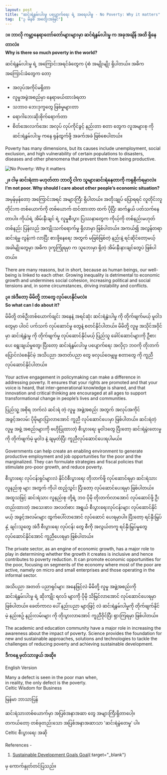 ```yaml
---
layout: post
title: "ဆင်းရဲနွမ်းပါးမှု ပပျောက်ရေး ရဲ့ အရေးပါမှု - No Poverty: Why it matters"
tag:  ["၃ မိနစ် အတွေးအမြင်"]
---
```


**၁။ ဘာလို ကမ္ဘာ့နေရာတော်တော်များများမှာ ဆင်ရဲနွမ်းပါးမှု က အခုအချိန် အထိ ရှိနေတာလဲ။<br />
Why is there so much poverty in the world?**

ဆင်ရဲနွမ်းပါးမှု ရဲ့ အကြောင်းအရင်ခံတွေက ပုံစံ အမျိုးမျိုး ရှိပါတယ်။ အဓိက အကြောင်းခံတွေက တော့
- အလုပ်အကိုင်မရှိတာ
- လူမှုအဖွဲအစည်မှာ နေရာဖယ်ထားခံရတာ
- သဘာဝ ဘေးဒုက္ခတွေ ဖြစ်မှုများတာ
- ရောဂါဘေးဆိုးစိုက်ရောက်တာ
- စိတ်အေးလက်အေး အလုပ် လုပ်ကိုင်ခွင့် နည်းတာ စတာ တွေက လူအများစု ကို ဆင်းရဲနွမ်းပါးမှု ကနေ ရုန်ထွက်ဖို့ အခက်အခဲ ဖြစ်စေပါတယ်။

Poverty has many dimensions, but its causes include unemployment, social exclusion,
and high vulnerability of certain populations to disasters, diseases
and other phenomena that prevent them from being productive.

<!-- more -->

<img src="http://drive.google.com/uc?export=view&id=1uKPek77LANMOjCFiUj4VGIOB04kIpfeX" alt="No Poverty: Why it matters">

**၂။ ငါမှ ဆင်းရဲတာ မဟုတ်တာ ဘာလို့ ငါက သူများဆင်းရဲနေတာကို ကရုစိုက်ရမှာလဲ။<br />
I’m not poor. Why should I care about other people’s economic situation?**

အမှန်မှန်တော့ အကြောင်းအရင် အများကြီး ရှိပါတယ်။ အတိုးချုပ် ပြောရရင် လူတိုင်းလူတိုင်းက တစ်ယောက်ကို တစ်ယောက် ထင်ထားတာ ထက် ပိုပြီး ဆက်နွယ် ပတ်သက်နေတာပါ။ ကိုယ်ရဲ့ အိမ်းနီးချင် ရဲ့ လူမှုစီးပွား ပြဿနာတွေက ကိုယ့်ကို တစ်နည်းမဟုတ် တစ်နည်း ပြန်လည် အကျိုးသက်ရောက်မှု ရှိလာမှာ ဖြစ်ပါတယ်။ အကယ်၍ အလွန်တရာ ဆင်းရဲမှု လွန်းကဲ လာပြီး စားဖို့နေရေး အတွက် မဖြစ်ဖြစ်တဲ့ နည်းနဲ့ ရင်ဆိုင်တော့မယ့် အခါမျိုးတွေမှာ အဓိက ဒုက္ခကြုံရမှာ က သူဘေးမှာ ရှိတဲ့ အိမ်းနီးနားချင်တွေပဲ ဖြစ်ပါတယ်။

There are many reasons, but in short, because as human beings, our well-being is linked to each other. Growing inequality is detrimental to economic growth and undermines social cohesion, increasing political and social tensions and, in some circumstances, driving instability and conflicts.


**၃။ အဲဒီတော့ မိမိတို့ ဘာတွေ လုပ်ပေးနိုင်မလဲ။<br />
So what can I do about it?**

မိမိတို့ တစ်ဦးတစ်ယောက်ချင်း အနေနဲ့ အရင်ဆုံး ဆင်းရဲနွဲးပါမှု ကို တိုက်ဖျက်မယ့် မူဝါဒ တွေမှာ ပါဝင် ပက်သက် လုပ်ဆောင်မှု တွေနဲ့ စတင်နိုင်ပါတယ်။ မိမိတို့ လူမှု အသိုင်အဝိုင်မှာ ဆင်းရဲနွဲးမှု ကို တိုက်ဖျက်မှု လုပ်ဆောင်နိုင်မယ့် ပြည်သူ ခေါင်ဆောင်များကို ဦစားပေး ရွေးချယ်မှုတွေ၊ ပြီးတော့ ဆင်းရဲနွမ်းပါးမှု ပပျောက်ရေး အလိုငှာ ဘဝကို တိုးတက် ပြောင်လဲစေနိုင်မဲ့ အသိပညာ အတတ်ပညာ တွေ ဖလှယ်ဝေမျှမှု စတာတွေ ကို ကူညီ လုပ်ဆောင်နိုင်ပါတယ်။

Your active engagement in policymaking can make a difference in addressing poverty. It ensures that your rights are promoted and that your voice is heard, that inter-generational knowledge is shared, and that innovation and critical thinking are encouraged at all ages to support transformational change in people’s lives and communities.

ပြည်သူ့ အစိုရ ဘက်လဲ ဆင်းရဲ တဲ့ လူမှု အဖွဲ့အစည်း အတွက် အလုပ်အကိုင် အခွင့်အလမ်း ပိုမိုများပြာလာအောင် ကူညီ လုပ်ဆောင်ပေးမှာ ဖြစ်ပါတယ်။ ဆင်းရဲတဲ့ လူမှု အဖွဲ့ အစည်းများကို ဗဟိုပြုထားတဲ့ စီးပွားရေး မူဝါဒတွေ ပြီးတော့ ဆင်းရဲမွဲးတေးမှုကို တိုက်ဖျက်မဲ့ မူဝါဒ နဲ့ ချမှတ်ပြီး ကူညီလုပ်ဆောင်ပေးရပါမယ်။

Governments can help create an enabling environment to generate productive employment and job opportunities for the poor and the marginalized. They can formulate strategies and fiscal policies that stimulate pro-poor growth, and reduce poverty.

စီးပွားရေး လုပ်ငန်းရှင်များလဲ နိုင်ငံစီးပွားရေး တိုးတက်ဖို့ လုပ်ဆောင်ရမှာ ဆင်းရဲသား လူနည်းစု များ အတွက် ကိုပါ ထည့်သွင်း ပြီးတော့ လုပ်ဆောင်ပေးရမှာ ဖြစ်ပါတယ်။ အထူသဖြင့် ဆင်းရဲသား လူနည်းစု တို့ရဲ့ ဘဝ ပိုမို တိုးတက်လာအောင် လုပ်ဆောင်ဖို့ ဦးတည်းထားတဲ့ အသေးစား၊ အလတ်စား အရွယ် စီးပွားရေးလုပ်ငန်းများ လုပ်ဆောင်နိုင်မယ့် အခွင့်အလမ်းများ ထွက်ပေါ်လာအောင် လုပ်ဆောင် ပေးရမှာပါ။ ပြီးတော့ ရင်နှီးမြှပ်နှံ့ ချင်းသူတွေ အဲဒီ စီးပွားရေး လုပ်ငန်း တွေ စီကို အလွယ်တကူ ရင်နှီးမြှပ်မှုတွေ လုပ်ဆောင်နိုင်အောင် ကူညီပေးရမှာ ဖြစ်ပါတယ်။

The private sector, as an engine of economic growth, has a major role to play in determining whether the growth it creates is inclusive and hence contributes to poverty reduction. It can promote economic opportunities for the poor, focusing on segments of the economy where most of the poor are active, namely on micro and small enterprises and those operating in the informal sector.

အသိပညာ အတတ် ပညာရှင်များ အနေဖြင့်လဲ မိမိတို့ လူမှု အဖွဲ့အစည်းကို ဆင်းရဲနွမ်းပါးမှု ရဲ့ ဆိုးကျိုး ရလဒ် များကို ပိုမို သိမြင်လာအောင် လုပ်ဆောင်ပေးရမှာ ဖြစ်ပါတယ်။ ခေတ်ကာလ ပေါ် နည်းပညာ များဖြင့် လဲ ဆင်းရဲနွမ်းပါမှုကို တိုက်ဖျက်နိုင်မဲ့ နည်းစဥ် နည်းလမ်းများ ကို တိုးပွားလာအောင် ကူညီဝိုင်ပြီး ရှားကြရမှာ ဖြစ်ပါတယ်။

The academic and education community have a major role in increasing the awareness about the impact of poverty. Science provides the foundation for new and sustainable approaches, solutions and technologies to tackle the challenges of reducing poverty and achieving sustainable development.


**ဒီကနေ့ မှတ်သားဖွယ် အဆို။**

English Version

Many a defect is seen in the poor man when,<br />
in reality, the only defect is the poverty.<br />
Celtic Wisdom for Business

မြန်မာ ဘာသာပြန်

ဆင်းရဲသားတစ်ယောက်မှာ အပြစ်အနာအဆာ တွေ အများကြီးရှိတာပေါ့။<br />
တကယ်တော့ တစ်ခုတည်းသော အပြစ်အနာအဆာသာ 'ဆင်းရဲမွဲတေမှု' ပါ။<br />
Celtic စီးပွားရေး အဆို

References -
1. [Sustainable Development Goals Goal](http://www.un.org/sustainabledevelopment){:target="_blank"}

မှ ကောက်နှုတ်တင်ပြသည်။
